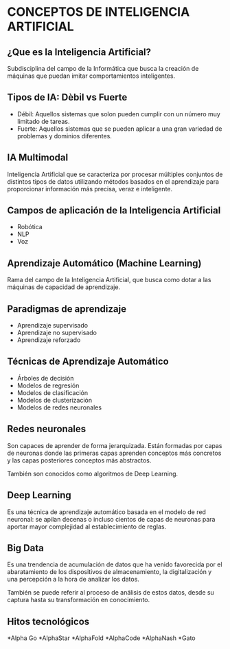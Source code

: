 # CONCEPTOS DE INTELIGENCIA ARTIFICIAL

## ¿Que es la Inteligencia Artificial?

Subdisciplina del campo de la Informática que busca la creación de máquinas que puedan imitar comportamientos inteligentes.

## Tipos de IA: Dèbil vs Fuerte

* Débil: Aquellos sistemas que solon pueden cumplir con un número muy limitado de tareas.
* Fuerte: Aquellos sistemas que se pueden aplicar a una gran variedad de problemas y dominios diferentes.

## IA Multimodal
Inteligencia Artificial que se caracteriza por procesar múltiples conjuntos de distintos tipos de datos utilizando métodos basados en el aprendizaje para proporcionar información más precisa, veraz e inteligente.

## Campos de aplicación de la Inteligencia Artificial

* Robótica
* NLP
* Voz

## Aprendizaje Automático (Machine Learning)

Rama del campo de la Inteligencia Artificial, que busca como dotar a las máquinas de capacidad de aprendizaje.

## Paradigmas de aprendizaje

* Aprendizaje supervisado
* Aprendizaje no supervisado
* Aprendizaje reforzado

## Técnicas de Aprendizaje Automático

* Árboles de decisión
* Modelos de regresión
* Modelos de clasificación
* Modelos de clusterización
* Modelos de redes neuronales

## Redes neuronales

Son capaces de aprender de forma jerarquizada. Están formadas por capas de neuronas donde las primeras capas aprenden conceptos más concretos y las capas posteriores conceptos más abstractos.

También son conocidos como algoritmos de Deep Learning.

## Deep Learning
Es una técnica de aprendizaje automático basada en el modelo de red neuronal: se apilan decenas o incluso cientos de capas de neuronas para aportar mayor complejidad al establecimiento de reglas.

## Big Data
Es una trendencia de acumulación de datos que ha venido favorecida por el abaratamiento de los dispositivos de almacenamiento, la digitalización y una percepción a la hora de analizar los datos.

También se puede referir al proceso de análisis de estos datos, desde su captura hasta su transformación en conocimiento.

## Hitos tecnológicos
*Alpha Go
*AlphaStar
*AlphaFold
*AlphaCode
*AlphaNash
*Gato
